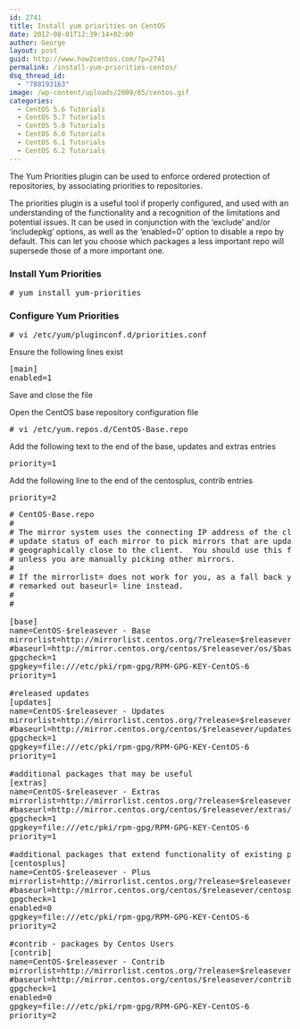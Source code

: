 ```yaml
---
id: 2741
title: Install yum priorities on CentOS
date: 2012-08-01T12:39:14+02:00
author: George
layout: post
guid: http://www.how2centos.com/?p=2741
permalink: /install-yum-priorities-centos/
dsq_thread_id:
  - "788193163"
image: /wp-content/uploads/2009/05/centos.gif
categories:
  - CentOS 5.6 Tutorials
  - CentOS 5.7 Tutorials
  - CentOS 5.8 Tutorials
  - CentOS 6.0 Tutorials
  - CentOS 6.1 Tutorials
  - CentOS 6.2 Tutorials
---
```

The Yum Priorities plugin can be used to enforce ordered protection of repositories, by associating priorities to repositories.

The priorities plugin is a useful tool if properly configured, and used with an understanding of the functionality and a recognition of the limitations and potential issues. It can be used in conjunction with the &#8216;exclude&#8217; and/or &#8216;includepkg&#8217; options, as well as the &#8216;enabled=0&#8217; option to disable a repo by default. This can let you choose which packages a less important repo will supersede those of a more important one.

### Install Yum Priorities

<pre class="toolbar:2 nums:false nums-toggle:false theme:github font:droid-sans-mono whitespace-before:1 whitespace-after:1 lang:default decode:true"># yum install yum-priorities
</pre>

<!--more-->

### Configure Yum Priorities

<pre class="toolbar:2 nums:false nums-toggle:false theme:github font:droid-sans-mono whitespace-before:1 whitespace-after:1 lang:default decode:true"># vi /etc/yum/pluginconf.d/priorities.conf
</pre>

Ensure the following lines exist

<pre class="theme:github font:droid-sans-mono lang:vim decode:true" >[main]
enabled=1
</pre>

Save and close the file

Open the CentOS base repository configuration file

<pre class="toolbar:2 nums:false nums-toggle:false theme:github font:droid-sans-mono whitespace-before:1 whitespace-after:1 lang:default decode:true"># vi /etc/yum.repos.d/CentOS-Base.repo
</pre>

Add the following text to the end of the base, updates and extras entries

<pre class="theme:github font:droid-sans-mono lang:vim decode:true" >priority=1
</pre>

Add the following line to the end of the centosplus, contrib entries

<pre class="theme:github font:droid-sans-mono lang:vim decode:true" >priority=2
</pre>

<pre class="theme:github font:droid-sans-mono lang:vim decode:true" ># CentOS-Base.repo
#
# The mirror system uses the connecting IP address of the client and the
# update status of each mirror to pick mirrors that are updated to and
# geographically close to the client.  You should use this for CentOS updates
# unless you are manually picking other mirrors.
#
# If the mirrorlist= does not work for you, as a fall back you can try the
# remarked out baseurl= line instead.
#
#

[base]
name=CentOS-$releasever - Base
mirrorlist=http://mirrorlist.centos.org/?release=$releasever&arch=$basearch&repo=os
#baseurl=http://mirror.centos.org/centos/$releasever/os/$basearch/
gpgcheck=1
gpgkey=file:///etc/pki/rpm-gpg/RPM-GPG-KEY-CentOS-6
priority=1

#released updates
[updates]
name=CentOS-$releasever - Updates
mirrorlist=http://mirrorlist.centos.org/?release=$releasever&arch=$basearch&repo=updates
#baseurl=http://mirror.centos.org/centos/$releasever/updates/$basearch/
gpgcheck=1
gpgkey=file:///etc/pki/rpm-gpg/RPM-GPG-KEY-CentOS-6
priority=1

#additional packages that may be useful
[extras]
name=CentOS-$releasever - Extras
mirrorlist=http://mirrorlist.centos.org/?release=$releasever&arch=$basearch&repo=extras
#baseurl=http://mirror.centos.org/centos/$releasever/extras/$basearch/
gpgcheck=1
gpgkey=file:///etc/pki/rpm-gpg/RPM-GPG-KEY-CentOS-6
priority=1

#additional packages that extend functionality of existing packages
[centosplus]
name=CentOS-$releasever - Plus
mirrorlist=http://mirrorlist.centos.org/?release=$releasever&arch=$basearch&repo=centosplus
#baseurl=http://mirror.centos.org/centos/$releasever/centosplus/$basearch/
gpgcheck=1
enabled=0
gpgkey=file:///etc/pki/rpm-gpg/RPM-GPG-KEY-CentOS-6
priority=2

#contrib - packages by Centos Users
[contrib]
name=CentOS-$releasever - Contrib
mirrorlist=http://mirrorlist.centos.org/?release=$releasever&arch=$basearch&repo=contrib
#baseurl=http://mirror.centos.org/centos/$releasever/contrib/$basearch/
gpgcheck=1
enabled=0
gpgkey=file:///etc/pki/rpm-gpg/RPM-GPG-KEY-CentOS-6
priority=2
</pre>